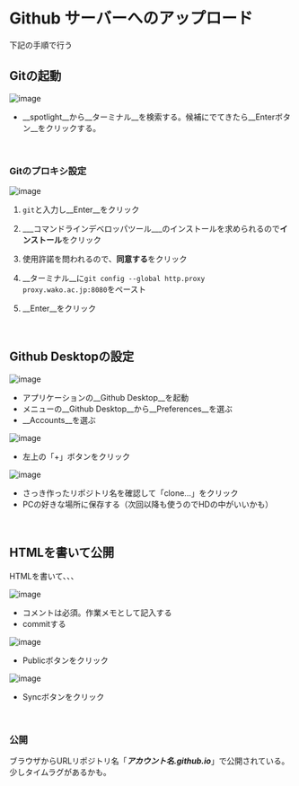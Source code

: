# Github サーバーへのアップロード
下記の手順で行う

## Gitの起動

![image](https://raw.githubusercontent.com/yonekura907/wako2015/master/_account/img/spotlight.png)

* __spotlight__から__ターミナル__を検索する。候補にでてきたら__Enterボタン__をクリックする。


&nbsp;

### Gitのプロキシ設定


![image](https://raw.githubusercontent.com/yonekura907/wako2015/master/_account/img/terminal_ui.png)



1. ```git```と入力し__Enter__をクリック

2. ___コマンドラインデベロッパツール___のインストールを求められるので**インストール**をクリック

3. 使用許諾を問われるので、**同意する**をクリック


4. __ターミナル__に```git config --global http.proxy proxy.wako.ac.jp:8080```をペースト


5. __Enter__をクリック


&nbsp;
&nbsp;

## Github Desktopの設定

![image](https://raw.githubusercontent.com/yonekura907/wako2015/master/_account/img/githubdesktop00.png)

* アプリケーションの__Github Desktop__を起動
* メニューの__Github Desktop__から__Preferences__を選ぶ
* __Accounts__を選ぶ

![image](https://raw.githubusercontent.com/yonekura907/wako2015/master/_account/img/githubdesktop01.png)

* 左上の「+」ボタンをクリック

![image](https://raw.githubusercontent.com/yonekura907/wako2015/master/_account/img/githubdesktop02.png)

* さっき作ったリポジトリ名を確認して「clone...」をクリック
* PCの好きな場所に保存する（次回以降も使うのでHDの中がいいかも）

&nbsp;
&nbsp;

## HTMLを書いて公開

HTMLを書いて、、、

![image](https://raw.githubusercontent.com/yonekura907/wako2015/master/_account/img/push01.png)

* コメントは必須。作業メモとして記入する
* commitする

![image](https://raw.githubusercontent.com/yonekura907/wako2015/master/_account/img/push02.png)

* Publicボタンをクリック

![image](https://raw.githubusercontent.com/yonekura907/wako2015/master/_account/img/push03.png)

* Syncボタンをクリック

&nbsp;


### 公開

ブラウザからURLリポジトリ名「___アカウント名.github.io___」で公開されている。  
少しタイムラグがあるかも。


